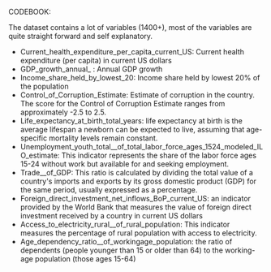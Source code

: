 

CODEBOOK:

The dataset contains a lot of variables (1400+), most of the variables are quite straight forward and self explanatory.

- Current_health_expenditure_per_capita_current_US: Current health expenditure (per capita) in current US dollars
- GDP_growth_annual_ : Annual GDP growth
- Income_share_held_by_lowest_20: Income share held by lowest 20% of the population
- Control_of_Corruption_Estimate: Estimate of corruption in the country. The score for the Control of Corruption Estimate ranges from approximately -2.5 to 2.5.
- Life_expectancy_at_birth_total_years: life expectancy at birth is the average lifespan a newborn can be expected to live, assuming that age-specific mortality levels remain constant.
- Unemployment_youth_total__of_total_labor_force_ages_1524_modeled_ILO_estimate: This indicator represents the share of the labor force ages 15-24 without work but available for and seeking employment.
- Trade__of_GDP: This ratio is calculated by dividing the total value of a country's imports and exports by its gross domestic product (GDP) for the same period, usually expressed as a percentage.
- Foreign_direct_investment_net_inflows_BoP_current_US: an indicator provided by the World Bank that measures the value of foreign direct investment received by a country in current US dollars
- Access_to_electricity_rural__of_rural_population: This indicator measures the percentage of rural population with access to electricity.
- Age_dependency_ratio__of_workingage_population:  the ratio of dependents (people younger than 15 or older than 64) to the working-age population (those ages 15-64)
